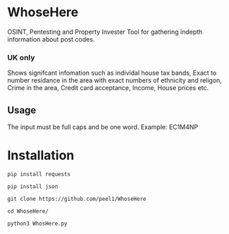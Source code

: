 # WhoseHere
OSINT, Pentesting and Property Invester Tool for gathering indepth information about post codes. 
### UK only
Shows signifcant infomation such as individal house tax bands, Exact to number residance in the area with exact numbers of ethnicity and religon, Crime in the area, Credit card acceptance, Income, House prices etc. 
## Usage
The input must be full caps and be one word. Example: EC1M4NP


# Installation
```
pip install requests

pip install json

git clone https://github.com/peel1/WhoseHere

cd WhoseHere/

python3 WhosHere.py

```




